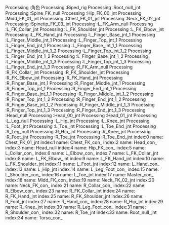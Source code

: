 Processing :角色
Processing :Biped_rig
Processing :Root_null_jnt
Processing :Spine_FK_null
Processing :Hip_FK_00_jnt
Processing :Midd_FK_01_jnt
Processing :Chest_FK_01_jnt
Processing :Neck_FK_02_jnt
Processing :Spinetip_FK_03_jnt
Processing :L_FK_Arm_null
Processing :L_FK_Collar_jnt
Processing :L_FK_Shoulder_jnt
Processing :L_FK_Elbow_jnt
Processing :L_FK_Hand_jnt
Processing :L_Finger_Base_jnt_1
Processing :L_Finger_Middle_jnt_1
Processing :L_Finger_Top_jnt_1
Processing :L_Finger_End_jnt_1
Processing :L_Finger_Base_jnt_1_1
Processing :L_Finger_Middle_jnt_1_2
Processing :L_Finger_Top_jnt_1_2
Processing :L_Finger_End_jnt_1_2
Processing :L_Finger_Base_jnt_1_2
Processing :L_Finger_Middle_jnt_1_3
Processing :L_Finger_Top_jnt_1_3
Processing :L_Finger_End_jnt_1_3
Processing :R_FK_Arm_null
Processing :R_FK_Collar_jnt
Processing :R_FK_Shoulder_jnt
Processing :R_FK_Elbow_jnt
Processing :R_FK_Hand_jnt
Processing :R_Finger_Base_jnt_1
Processing :R_Finger_Middle_jnt_1
Processing :R_Finger_Top_jnt_1
Processing :R_Finger_End_jnt_1
Processing :R_Finger_Base_jnt_1_1
Processing :R_Finger_Middle_jnt_1_2
Processing :R_Finger_Top_jnt_1_2
Processing :R_Finger_End_jnt_1_2
Processing :R_Finger_Base_jnt_1_2
Processing :R_Finger_Middle_jnt_1_3
Processing :R_Finger_Top_jnt_1_3
Processing :R_Finger_End_jnt_1_3
Processing :Head_null
Processing :Head_00_jnt
Processing :Head_01_jnt
Processing :L_Leg_null
Processing :L_Hip_jnt
Processing :L_Knee_jnt
Processing :L_Foot_jnt
Processing :L_Toe_jnt
Processing :L_Toe_End_jnt
Processing :R_Leg_null
Processing :R_Hip_jnt
Processing :R_Knee_jnt
Processing :R_Foot_jnt
Processing :R_Toe_jnt
Processing :R_Toe_End_jnt
index:0 name: Chest_FK_01_jnt
index:1 name: Chest_FK_con_
index:2 name: Head_con_
index:3 name: Head_null
index:4 name: Hip_FK_con_
index:5 name: L_Collar_con_
index:6 name: L_Elbow_con_
index:7 name: L_FK_Collar_jnt
index:8 name: L_FK_Elbow_jnt
index:9 name: L_FK_Hand_jnt
index:10 name: L_FK_Shoulder_jnt
index:11 name: L_Foot_jnt
index:12 name: L_Hand_con_
index:13 name: L_Hip_jnt
index:14 name: L_Leg_Foot_con_
index:15 name: L_Shoulder_con_
index:16 name: L_Toe_jnt
index:17 name: Master_con_
index:18 name: Midd_FK_con_
index:19 name: Neck_FK_02_jnt
index:20 name: Neck_FK_con_
index:21 name: R_Collar_con_
index:22 name: R_Elbow_con_
index:23 name: R_FK_Collar_jnt
index:24 name: R_FK_Hand_jnt
index:25 name: R_FK_Shoulder_jnt
index:26 name: R_Foot_jnt
index:27 name: R_Hand_con_
index:28 name: R_Hip_jnt
index:29 name: R_Knee_jnt
index:30 name: R_Leg_Foot_con_
index:31 name: R_Shoulder_con_
index:32 name: R_Toe_jnt
index:33 name: Root_null_jnt
index:34 name: Torso_con_
